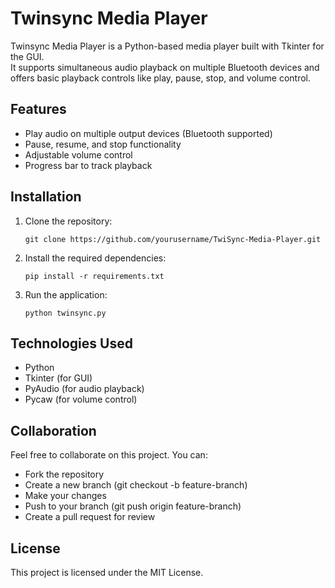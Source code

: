 
# Twinsync Media Player

Twinsync Media Player is a Python-based media player built with Tkinter for the GUI.  
It supports simultaneous audio playback on multiple Bluetooth devices and offers 
basic playback controls like play, pause, stop, and volume control.

## Features
- Play audio on multiple output devices (Bluetooth supported)
- Pause, resume, and stop functionality
- Adjustable volume control
- Progress bar to track playback

## Installation
1. Clone the repository:
   ```
   git clone https://github.com/yourusername/TwiSync-Media-Player.git
   ```

2. Install the required dependencies:
   ```
   pip install -r requirements.txt
   ```

3. Run the application:
   ```
   python twinsync.py
   ```

## Technologies Used
- Python
- Tkinter (for GUI)
- PyAudio (for audio playback)
- Pycaw (for volume control)

## Collaboration
Feel free to collaborate on this project. You can:
- Fork the repository
- Create a new branch (git checkout -b feature-branch)
- Make your changes
- Push to your branch (git push origin feature-branch)
- Create a pull request for review

## License
This project is licensed under the MIT License.
